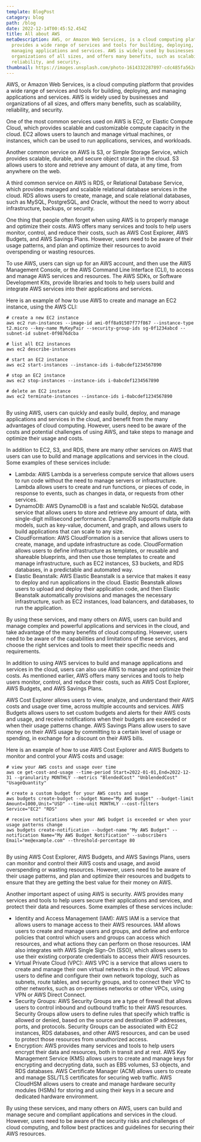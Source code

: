 ```yaml
---
template: BlogPost
catagory: blog
path: /blog
date: 2022-12-14T00:45:52.454Z
title: All about AWS
metaDescription: AWS, or Amazon Web Services, is a cloud computing platform that
  provides a wide range of services and tools for building, deploying, and
  managing applications and services. AWS is widely used by businesses and
  organizations of all sizes, and offers many benefits, such as scalability,
  reliability, and security.
thumbnail: https://images.unsplash.com/photo-1614332287897-cdc485fa562d?ixlib=rb-4.0.3&ixid=MnwxMjA3fDB8MHxwaG90by1wYWdlfHx8fGVufDB8fHx8&auto=format&fit=crop&w=1170&q=80
---
```

<!--StartFragment-->

AWS, or Amazon Web Services, is a cloud computing platform that provides a wide range of services and tools for building, deploying, and managing applications and services. AWS is widely used by businesses and organizations of all sizes, and offers many benefits, such as scalability, reliability, and security.

One of the most common services used on AWS is EC2, or Elastic Compute Cloud, which provides scalable and customizable compute capacity in the cloud. EC2 allows users to launch and manage virtual machines, or instances, which can be used to run applications, services, and workloads.

Another common service on AWS is S3, or Simple Storage Service, which provides scalable, durable, and secure object storage in the cloud. S3 allows users to store and retrieve any amount of data, at any time, from anywhere on the web.

A third common service on AWS is RDS, or Relational Database Service, which provides managed and scalable relational database services in the cloud. RDS allows users to create, manage, and scale relational databases, such as MySQL, PostgreSQL, and Oracle, without the need to worry about infrastructure, backups, or security.

One thing that people often forget when using AWS is to properly manage and optimize their costs. AWS offers many services and tools to help users monitor, control, and reduce their costs, such as AWS Cost Explorer, AWS Budgets, and AWS Savings Plans. However, users need to be aware of their usage patterns, and plan and optimize their resources to avoid overspending or wasting resources.

To use AWS, users can sign up for an AWS account, and then use the AWS Management Console, or the AWS Command Line Interface (CLI), to access and manage AWS services and resources. The AWS SDKs, or Software Development Kits, provide libraries and tools to help users build and integrate AWS services into their applications and services.

Here is an example of how to use AWS to create and manage an EC2 instance, using the AWS CLI:

```
# create a new EC2 instance
aws ec2 run-instances --image-id ami-0ff8a91507f77f867 --instance-type t2.micro --key-name MyKeyPair --security-group-ids sg-0f1234abcd --subnet-id subnet-0f9876dcba

# list all EC2 instances
aws ec2 describe-instances

# start an EC2 instance
aws ec2 start-instances --instance-ids i-0abcdef1234567890

# stop an EC2 instance
aws ec2 stop-instances --instance-ids i-0abcdef1234567890

# delete an EC2 instance
aws ec2 terminate-instances --instance-ids i-0abcdef1234567890


```

By using AWS, users can quickly and easily build, deploy, and manage applications and services in the cloud, and benefit from the many advantages of cloud computing. However, users need to be aware of the costs and potential challenges of using AWS, and take steps to manage and optimize their usage and costs.

In addition to EC2, S3, and RDS, there are many other services on AWS that users can use to build and manage applications and services in the cloud. Some examples of these services include:

* Lambda: AWS Lambda is a serverless compute service that allows users to run code without the need to manage servers or infrastructure. Lambda allows users to create and run functions, or pieces of code, in response to events, such as changes in data, or requests from other services.
* DynamoDB: AWS DynamoDB is a fast and scalable NoSQL database service that allows users to store and retrieve any amount of data, with single-digit millisecond performance. DynamoDB supports multiple data models, such as key-value, document, and graph, and allows users to build applications that can scale to any size.
* CloudFormation: AWS CloudFormation is a service that allows users to create, manage, and update infrastructure as code. CloudFormation allows users to define infrastructure as templates, or reusable and shareable blueprints, and then use those templates to create and manage infrastructure, such as EC2 instances, S3 buckets, and RDS databases, in a predictable and automated way.
* Elastic Beanstalk: AWS Elastic Beanstalk is a service that makes it easy to deploy and run applications in the cloud. Elastic Beanstalk allows users to upload and deploy their application code, and then Elastic Beanstalk automatically provisions and manages the necessary infrastructure, such as EC2 instances, load balancers, and databases, to run the application.

By using these services, and many others on AWS, users can build and manage complex and powerful applications and services in the cloud, and take advantage of the many benefits of cloud computing. However, users need to be aware of the capabilities and limitations of these services, and choose the right services and tools to meet their specific needs and requirements.

In addition to using AWS services to build and manage applications and services in the cloud, users can also use AWS to manage and optimize their costs. As mentioned earlier, AWS offers many services and tools to help users monitor, control, and reduce their costs, such as AWS Cost Explorer, AWS Budgets, and AWS Savings Plans.

AWS Cost Explorer allows users to view, analyze, and understand their AWS costs and usage over time, across multiple accounts and services. AWS Budgets allows users to set custom budgets and alerts for their AWS costs and usage, and receive notifications when their budgets are exceeded or when their usage patterns change. AWS Savings Plans allow users to save money on their AWS usage by committing to a certain level of usage or spending, in exchange for a discount on their AWS bills.

Here is an example of how to use AWS Cost Explorer and AWS Budgets to monitor and control your AWS costs and usage:

```
# view your AWS costs and usage over time
aws ce get-cost-and-usage --time-period Start=2022-01-01,End=2022-12-31 --granularity MONTHLY --metrics "BlendedCost" "UnblendedCost" "UsageQuantity"

# create a custom budget for your AWS costs and usage
aws budgets create-budget --budget Name="My AWS Budget" --budget-limit Amount=1000,Unit="USD" --time-unit MONTHLY --cost-filters Service="EC2" "RDS"

# receive notifications when your AWS budget is exceeded or when your usage patterns change
aws budgets create-notification --budget-name "My AWS Budget" --notification Name="My AWS Budget Notification" --subscribers Email="me@example.com" --threshold-percentage 80


```

By using AWS Cost Explorer, AWS Budgets, and AWS Savings Plans, users can monitor and control their AWS costs and usage, and avoid overspending or wasting resources. However, users need to be aware of their usage patterns, and plan and optimize their resources and budgets to ensure that they are getting the best value for their money on AWS.

Another important aspect of using AWS is security. AWS provides many services and tools to help users secure their applications and services, and protect their data and resources. Some examples of these services include:

* Identity and Access Management (IAM): AWS IAM is a service that allows users to manage access to their AWS resources. IAM allows users to create and manage users and groups, and define and enforce policies that control which users and groups can access which resources, and what actions they can perform on those resources. IAM also integrates with AWS Single Sign-On (SSO), which allows users to use their existing corporate credentials to access their AWS resources.
* Virtual Private Cloud (VPC): AWS VPC is a service that allows users to create and manage their own virtual networks in the cloud. VPC allows users to define and configure their own network topology, such as subnets, route tables, and security groups, and to connect their VPC to other networks, such as on-premises networks or other VPCs, using VPN or AWS Direct Connect.
* Security Groups: AWS Security Groups are a type of firewall that allows users to control inbound and outbound traffic to their AWS resources. Security Groups allow users to define rules that specify which traffic is allowed or denied, based on the source and destination IP addresses, ports, and protocols. Security Groups can be associated with EC2 instances, RDS databases, and other AWS resources, and can be used to protect those resources from unauthorized access.
* Encryption: AWS provides many services and tools to help users encrypt their data and resources, both in transit and at rest. AWS Key Management Service (KMS) allows users to create and manage keys for encrypting and decrypting data, such as EBS volumes, S3 objects, and RDS databases. AWS Certificate Manager (ACM) allows users to create and manage SSL/TLS certificates for securing web traffic. AWS CloudHSM allows users to create and manage hardware security modules (HSMs) for storing and using their keys in a secure and dedicated hardware environment.

By using these services, and many others on AWS, users can build and manage secure and compliant applications and services in the cloud. However, users need to be aware of the security risks and challenges of cloud computing, and follow best practices and guidelines for securing their AWS resources.

<!--EndFragment-->